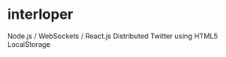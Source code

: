 interloper
==========

Node.js / WebSockets / React.js Distributed Twitter using HTML5 LocalStorage
